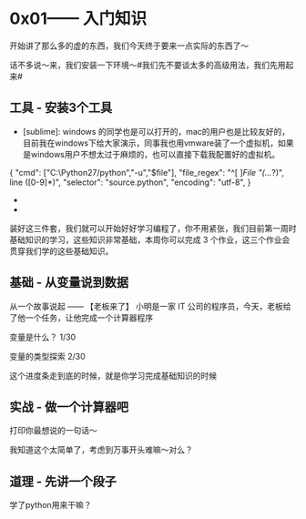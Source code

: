 # 0x01—— 入门知识

开始讲了那么多的虚的东西，我们今天终于要来一点实际的东西了～

话不多说～来，我们安装一下环境～#我们先不要谈太多的高级用法，我们先用起来#

## 工具 - 安装3个工具

- [sublime]: windows 的同学也是可以打开的，mac的用户也是比较友好的，目前我在windows下给大家演示，同事我也用vmware装了一个虚拟机，如果是windows用户不想太过于麻烦的，也可以直接下载我配置好的虚拟机。

{
"cmd": ["C:\\Python27/python","-u","$file"],
"file_regex": "^[ ]*File \"(...*?)\", line ([0-9]*)",
"selector": "source.python",
"encoding": "utf-8",
}

- [python2.7]: 看视频，很容依旧装好了
- [github]: 已经放在了网盘里，其实叫git，详情看视频

装好这三件套，我们就可以开始好好学习编程了，你不用紧张，我们目前第一周时基础知识的学习，这些知识非常基础，本周你可以完成 3 个作业，这三个作业会贯穿我们学的这些基础知识。


## 基础 - 从变量说到数据

从一个故事说起 —— 【老板来了】
小明是一家 IT 公司的程序员，今天，老板给了他一个任务，让他完成一个计算器程序


变量是什么？ 1/30


变量的类型探索 2/30





这个进度条走到底的时候，就是你学习完成基础知识的时候


## 实战 - 做一个计算器吧

打印你最想说的一句话～

我知道这个太简单了，考虑到万事开头难嘛～对么？



## 道理 - 先讲一个段子

学了python用来干嘛？





